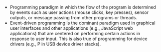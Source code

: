 


- Programming paradigm in which the flow of the program is determined by events such as user actions (mouse clicks, key presses), sensor outputs, or message passing from other programs or threads.
- Event-driven programming is the dominant paradigm used in graphical user interfaces and other applications (e.g., JavaScript web applications) that are centered on performing certain actions in response to user input. This is also true of programming for device drivers (e.g., P in USB device driver stacks).
